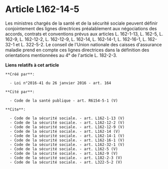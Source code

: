 # Article L162-14-5

Les ministres chargés de la santé et de la sécurité sociale peuvent définir conjointement des lignes directrices
préalablement aux négociations des accords, contrats et conventions prévus aux articles L. 162-1-13, L. 162-5, L. 162-9, L.
162-12-2, L. 162-12-9, L. 162-14, L. 162-14-1, L. 162-16-1, L. 162-32-1 et L. 322-5-2. Le conseil de l'Union nationale des
caisses d'assurance maladie prend en compte ces lignes directrices dans la définition des orientations mentionnées au 4° de
l'article L. 182-2-3.

**Liens relatifs à cet article**

	**Créé par**:

	  - Loi n°2016-41 du 26 janvier 2016 - art. 164

	**Cité par**:

	  - Code de la santé publique - art. R6154-5-1 (V)

	**Cite**:

	  - Code de la sécurité sociale. - art. L162-1-13 (V)
	  - Code de la sécurité sociale. - art. L162-12-2 (V)
	  - Code de la sécurité sociale. - art. L162-12-9 (V)
	  - Code de la sécurité sociale. - art. L162-14 (V)
	  - Code de la sécurité sociale. - art. L162-14-1 (V)
	  - Code de la sécurité sociale. - art. L162-16-1 (V)
	  - Code de la sécurité sociale. - art. L162-32-1 (V)
	  - Code de la sécurité sociale. - art. L162-5 (V)
	  - Code de la sécurité sociale. - art. L162-9 (V)
	  - Code de la sécurité sociale. - art. L182-2-3 (V)
	  - Code de la sécurité sociale. - art. L322-5-2 (V)
